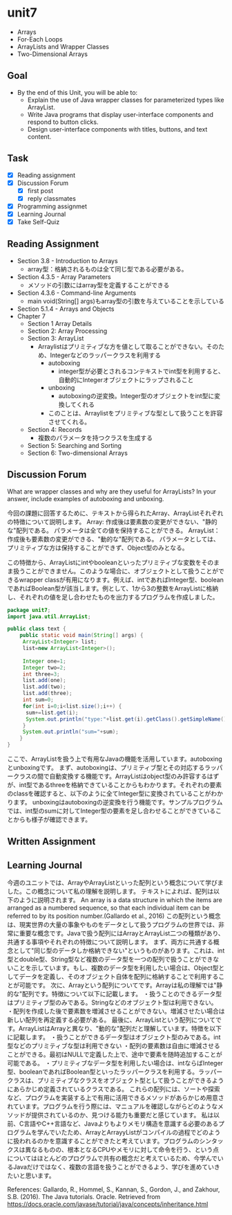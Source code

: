 # unit7

- Arrays
- For-Each Loops
- ArrayLists and Wrapper Classes
- Two-Dimensional Arrays

## Goal

- By the end of this Unit, you will be able to:
  - Explain the use of Java wrapper classes for parameterized types like ArrayList.
  - Write Java programs that display user-interface components and respond to button clicks.
  - Design user-interface components with titles, buttons, and text content.

## Task

- [x] Reading assignment
- [x] Discussion Forum
  - [x] first post
  - [x] reply classmates
- [x] Programming assignmet
- [x] Learning Journal
- [x] Take Self-Quiz

## Reading Assignment

- Section 3.8 - Introduction to Arrays
  - array型：格納されるものは全て同じ型である必要がある。
- Section 4.3.5 - Array Parameters
  - メソッドの引数にはarray型を定義することができる
- Section 4.3.6 - Command-line Arguments
  - main void(String[] args)もarray型の引数を与えていることを示している
- Section 5.1.4 - Arrays and Objects
- Chapter 7
  - Section 1 Array Details
  - Section 2: Array Processing
  - Section 3: ArrayList
    - Arraylistはプリミティブな方を値として取ることができない。そのため、Integerなどのラッパークラスを利用する
      - autoboxing
        - integer型が必要とされるコンテキストでint型を利用すると、自動的にIntegerオブジェクトにラップされること
      - unboxing
        - autoboxingの逆変換。Integer型のオブジェクトをint型に変換してくれる
      - このことは、Arraylistをプリミティブな型として扱うことを許容させてくれる。
  - Section 4: Records
    - 複数のパラメータを持つクラスを生成する
  - Section 5: Searching and Sorting
  - Section 6: Two-dimensional Arrays

## Discussion Forum

What are wrapper classes and why are they useful for ArrayLists? In your answer, include examples of autoboxing and unboxing.

今回の課題に回答するために、テキストから得られたArray、ArrayListそれぞれの特徴について説明します。
Array:
作成後は要素数の変更ができない、"静的な"配列である。
パラメータは全ての値を保持することができる。
ArrayList：
作成後も要素数の変更ができる、"動的な"配列である。
パラメータとしては、プリミティブな方は保持することができず、Object型のみとなる。

この特徴から、ArrayListにintやbooleanといったプリミティブな変数をそのまま扱うことができません。このような場合に、オブジェクトとして扱うことができるwrapper classが有用になります。例えば、intであればInteger型、booleanであればBoolean型が該当します。例として、1から3の整数をArrayListに格納し、それぞれの値を足し合わせたものを出力するプログラムを作成しました。

```java
package unit7;
import java.util.ArrayList;

public class text {
    public static void main(String[] args) {
     ArrayList<Integer> list;
     list=new ArrayList<Integer>();
     
     Integer one=1;
     Integer two=2;
     int three=3;
     list.add(one);
     list.add(two);
     list.add(three);
     int sum=0;
     for(int i=0;i<list.size();i++) {
      sum+=list.get(i);
      System.out.println("type:"+list.get(i).getClass().getSimpleName());
     }
     System.out.println("sum="+sum);
    }
}

```

ここで、ArrayListを扱う上で有用なJavaの機能を活用しています。autoboxingとunboxingです。
まず、autoboxingは、プリミティブ型とその対応するラッパークラスの間で自動変換する機能です。ArrayListはobject型のみ許容するはずが、int型であるthreeを格納できていることからもわかります。それぞれの要素のclassを確認すると、以下のように全てInteger型に変換されていることがわかります。
unboxingはautoboxingの逆変換を行う機能です。サンプルプログラムでは、int型のsumに対してInteger型の要素を足し合わせることができていることからも様子が確認できます。

## Written Assignment

## Learning Journal

今週のユニットでは、ArrayやArrayListといった配列という概念について学びました。この概念について私の理解を説明します。
テキストによれば、配列は以下のように説明されます。
An array is a data structure in which the items are arranged as a numbered sequence, so that each individual item can be referred to by its position number.(Gallardo et al., 2016)
この配列という概念は、現実世界の大量の事象やものをデータとして扱うプログラムの世界では、非常に重要な概念です。Javaで扱う配列にはArrayとArrayList二つの種類があり、共通する事項やそれぞれの特徴について説明します。
まず、両方に共通する概念として"同じ型のデータしか格納できない"というものがあります。これは、int型とdouble型、String型など複数のデータ型を一つの配列で扱うことができないことを示しています。もし、複数のデータ型を利用したい場合は、Object型としてデータを定義し、そのオブジェクト自体を配列に格納することで利用することが可能です。
次に、Arrayという配列についてです。Arrayは私の理解では"静的な"配列です。特徴について以下に記載します。
・扱うことのできるデータ型はプリミティブ型のみである。Stringなどのオブジェクト型は利用できない。
・配列を作成した後で要素数を増減させることができない。増減させたい場合は新しい配列を再定義する必要がある。
最後に、ArrayListという配列についてです。ArrayListはArrayと異なり、"動的な"配列だと理解しています。特徴を以下に記載します。
・扱うことができるデータ型はオブジェクト型のみである。int型などのプリミティブな型は利用できない
・配列の要素数は自由に増減させることができる。最初はNULLで定義した上で、途中で要素を随時追加することが可能である。
・プリミティブなデータ型を利用したい場合は、intならばInteger型、booleanであればBoolean型といったラッパークラスを利用する。ラッパークラスは、プリミティブなクラスをオブジェクト型として扱うことができるようにあらかじめ定義されているクラスである。
これらの配列には、ソートや探索など、プログラムを実装する上で有用に活用できるメソッドがあらかじめ用意されています。プログラムを行う際には、マニュアルを確認しながらどのようなメソッドが提供されているのか、見つける能力も重要だと感じています。
私は以前、C言語やC++言語など、Javaよりもよりメモリ構造を意識する必要のあるプログラムを学んでいたため、ArrayとArrayyListがコンパイルの過程でどのように扱われるのかを意識することができたと考えています。プログラムのシンタックスは異なるものの、根本となるCPUやメモリに対して命令を行う、という点についてはほとんどのプログラムで共有の概念だと考えているため、今学んでいるJavaだけではなく、複数の言語を扱うことができるよう、学びを進めていきたいと思います。

References:
Gallardo, R., Hommel, S., Kannan, S., Gordon, J., and Zakhour, S.B. (2016). The Java tutorials. Oracle.
Retrieved from <https://docs.oracle.com/javase/tutorial/java/concepts/inheritance.html>
